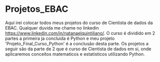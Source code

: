 # Projetos_EBAC

Aqui irei colocar todos meus projetos do curso de Cientista de dados da EBAC. Qualquer duvida me chame no linkedin https://www.linkedin.com/in/natanaelquintiliano/. O curso é dividido em 2 partes a primeira ja concluida é Python e meu projeto 'Projeto_Final_Curso_Python' é a conclusão desta parte. Os projetos a seguir são da parte de 2 que é curso de Cientista de dados em si, onde aplicaremos conceitos matematicos e estatisticos utilizando Python. 
